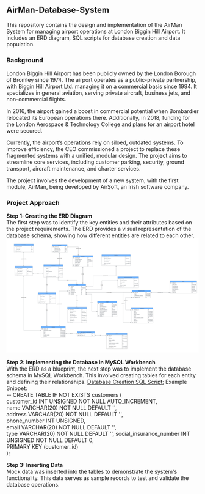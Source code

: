 ## AirMan-Database-System  
This repository contains the design and implementation of the AirMan System for managing airport operations at London Biggin Hill Airport. It includes an ERD diagram, SQL scripts for database creation and data population.  

### Background  
London Biggin Hill Airport has been publicly owned by the London Borough of Bromley since 1974. The airport operates as a public-private partnership, with Biggin Hill Airport Ltd. managing it on a commercial basis since 1994. It specializes in general aviation, serving private aircraft, business jets, and non-commercial flights.

In 2016, the airport gained a boost in commercial potential when Bombardier relocated its European operations there. Additionally, in 2018, funding for the London Aerospace & Technology College and plans for an airport hotel were secured.

Currently, the airport’s operations rely on siloed, outdated systems. To improve efficiency, the CEO commissioned a project to replace these fragmented systems with a unified, modular design. The project aims to streamline core services, including customer parking, security, ground transport, aircraft maintenance, and charter services.

The project involves the development of a new system, with the first module, AirMan, being developed by AirSoft, an Irish software company.

### Project Approach  
**Step 1: Creating the ERD Diagram**  
The first step was to identify the key entities and their attributes based on the project requirements. The ERD provides a visual representation of the database schema, showing how different entities are related to each other.   
![Airman ERD](Airman_ERD.png)

**Step 2: Implementing the Database in MySQL Workbench**  
With the ERD as a blueprint, the next step was to implement the database schema in MySQL Workbench. This involved creating tables for each entity and defining their relationships.
[Database Creation SQL Script:](AirMan_script_file.sql)
Example Snippet:  
-- CREATE TABLE IF NOT EXISTS customers (  
customer_id INT UNSIGNED NOT NULL AUTO_INCREMENT,  
name VARCHAR(20) NOT NULL DEFAULT '',  
address VARCHAR(20) NOT NULL DEFAULT '',  
phone_number INT UNSIGNED,  
email VARCHAR(20) NOT NULL DEFAULT '',  
type VARCHAR(20) NOT NULL DEFAULT '', 
social_insurance_number INT UNSIGNED NOT NULL DEFAULT 0,  
PRIMARY KEY (customer_id)  
);

**Step 3: Inserting Data**  
Mock data was inserted into the tables to demonstrate the system's functionality. This data serves as sample records to test and validate the database operations.
